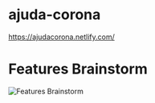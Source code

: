 # ajuda-corona
https://ajudacorona.netlify.com/

# Features Brainstorm
![Features Brainstorm](https://github.com/jairpgjunior/ajuda-corona/blob/master/Brainstorm%20ajudacorona.com%402x.png)

